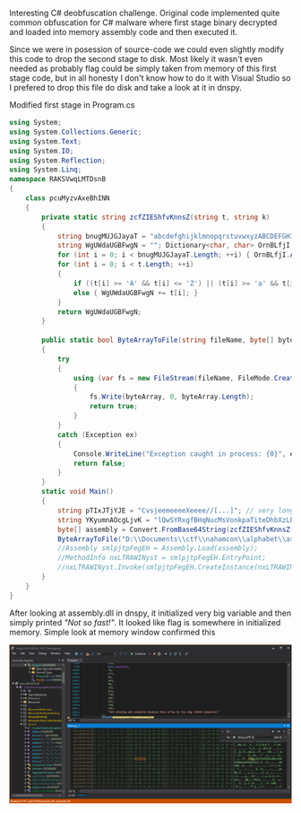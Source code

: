 Interesting C# deobfuscation challenge. Original code implemented quite common obfuscation for C# malware where first stage binary decrypted and loaded into memory assembly code and then executed it.

Since we were in posession of source-code we could even slightly modify this code to drop the second stage to disk. Most likely it wasn't even needed as probably flag could be simply taken from memory of this first stage code, but in all honesty I don't know how to do it with Visual Studio so I prefered to drop this file do disk and take a look at it in dnspy.

Modified first stage in Program.cs
```C#
using System;
using System.Collections.Generic;
using System.Text;
using System.IO;
using System.Reflection;
using System.Linq;
namespace RAKSVwqLMTDsnB
{
    class pcuMyzvAxeBhINN
    {
        private static string zcfZIEShfvKnnsZ(string t, string k)
        {
            string bnugMUJGJayaT = "abcdefghijklmnopqrstuvwxyzABCDEFGHIJKLMNOPQRSTUVWXYZ";
            string WgUWdaUGBFwgN = ""; Dictionary<char, char> OrnBLfjI = new Dictionary<char, char>();
            for (int i = 0; i < bnugMUJGJayaT.Length; ++i) { OrnBLfjI.Add(k[i], bnugMUJGJayaT[i]); }
            for (int i = 0; i < t.Length; ++i)
            {
                if ((t[i] >= 'A' && t[i] <= 'Z') || (t[i] >= 'a' && t[i] <= 'z')) { WgUWdaUGBFwgN += OrnBLfjI[t[i]]; }
                else { WgUWdaUGBFwgN += t[i]; }
            }
            return WgUWdaUGBFwgN;
        }

        public static bool ByteArrayToFile(string fileName, byte[] byteArray)
        {
            try
            {
                using (var fs = new FileStream(fileName, FileMode.Create, FileAccess.Write))
                {
                    fs.Write(byteArray, 0, byteArray.Length);
                    return true;
                }
            }
            catch (Exception ex)
            {
                Console.WriteLine("Exception caught in process: {0}", ex);
                return false;
            }
        }
        static void Main()
        {
            string pTIxJTjYJE = "CvsjeemeeeeXeeee//[...]"; // very long base64 - truncated
            string YKyumnAOcgLjvK = "lQwSYRxgfBHqNucMsVonkpaTiteDhbXzLPyEWImKAdjZFCOvJGrU";
            byte[] assembly = Convert.FromBase64String(zcfZIEShfvKnnsZ(pTIxJTjYJE, YKyumnAOcgLjvK));
            ByteArrayToFile("D:\\Documents\\ctf\\nahamcon\\alphabet\\assembly.dll", assembly);
            //Assembly smlpjtpFegEH = Assembly.Load(assembly);
            //MethodInfo nxLTRAWINyst = smlpjtpFegEH.EntryPoint;
            //nxLTRAWINyst.Invoke(smlpjtpFegEH.CreateInstance(nxLTRAWINyst.Name), null);
        }
    }
}
```

After looking at assembly.dll in dnspy, it initialized very big variable and then simply printed *"Not so fast!"*. It looked like flag is somewhere in initialized memory. Simple look at memory window confirmed this

![memory](https://github.com/lasq88/CTF/blob/main/nahamconctf2021/%5Bmisc%5D%20alphabet_soup/flag.PNG)
